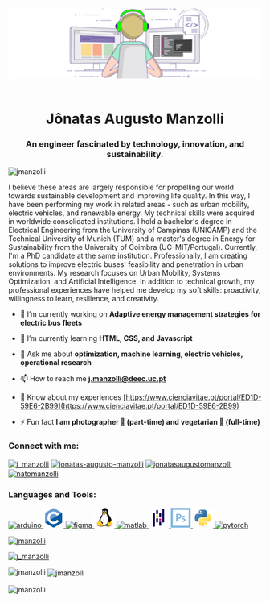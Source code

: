 <header><h1><img src="https://raw.githubusercontent.com/leorrose/leorrose/master/readme_header.gif"></h1></header>

<h1 align="center"> Jônatas Augusto Manzolli </h1>
<h3 align="center">An engineer fascinated by technology, innovation, and sustainability.</h3>

<p align="left"> <img src="https://komarev.com/ghpvc/?username=jmanzolli&label=Profile%20views&color=0e75b6&style=flat" alt="jmanzolli" /> </p>

<p align="left"> I believe these areas are largely responsible for propelling our world towards sustainable development and improving life quality. In this way, I have been performing my work in related areas - such as urban mobility, electric vehicles, and renewable energy.
  My technical skills were acquired in worldwide consolidated institutions. I hold a bachelor's degree in Electrical Engineering from the University of Campinas (UNICAMP) and the Technical University of Munich (TUM) and a master's degree in Energy for Sustainability from the University of Coimbra (UC-MIT/Portugal). Currently, I'm a PhD candidate at the same institution.
  Professionally, I am creating solutions to improve electric buses' feasibility and penetration in urban environments. My research focuses on Urban Mobility, Systems Optimization, and Artificial Intelligence. In addition to technical growth, my professional experiences have helped me develop my soft skills: proactivity, willingness to learn, resilience, and creativity. </p>

- 🔭 I’m currently working on **Adaptive energy management strategies for electric bus fleets**

- 🌱 I’m currently learning **HTML, CSS, and Javascript**

- 💬 Ask me about **optimization, machine learning, electric vehicles, operational research**

- 📫 How to reach me **j.manzolli@deec.uc.pt**

- 📄 Know about my experiences [https://www.cienciavitae.pt/portal/ED1D-59E6-2B99](https://www.cienciavitae.pt/portal/ED1D-59E6-2B99)

- ⚡ Fun fact **I am photographer 📸 (part-time) and vegetarian 🌱 (full-time)**

<h3 align="left">Connect with me:</h3>
<p align="left">
<a href="https://twitter.com/j_manzolli" target="blank"><img align="center" src="https://raw.githubusercontent.com/rahuldkjain/github-profile-readme-generator/master/src/images/icons/Social/twitter.svg" alt="j_manzolli" height="30" width="40" /></a>
<a href="https://linkedin.com/in/jonatas-augusto-manzolli" target="blank"><img align="center" src="https://raw.githubusercontent.com/rahuldkjain/github-profile-readme-generator/master/src/images/icons/Social/linked-in-alt.svg" alt="jonatas-augusto-manzolli" height="30" width="40" /></a>
<a href="https://fb.com/jonatasaugustomanzolli" target="blank"><img align="center" src="https://raw.githubusercontent.com/rahuldkjain/github-profile-readme-generator/master/src/images/icons/Social/facebook.svg" alt="jonatasaugustomanzolli" height="30" width="40" /></a>
<a href="https://instagram.com/natomanzolli" target="blank"><img align="center" src="https://raw.githubusercontent.com/rahuldkjain/github-profile-readme-generator/master/src/images/icons/Social/instagram.svg" alt="natomanzolli" height="30" width="40" /></a>
</p>

<h3 align="left">Languages and Tools:</h3>
<p align="left"> <a href="https://www.arduino.cc/" target="_blank" rel="noreferrer"> <img src="https://cdn.worldvectorlogo.com/logos/arduino-1.svg" alt="arduino" width="40" height="40"/> </a> <a href="https://www.cprogramming.com/" target="_blank" rel="noreferrer"> <img src="https://raw.githubusercontent.com/devicons/devicon/master/icons/c/c-original.svg" alt="c" width="40" height="40"/> </a> <a href="https://www.figma.com/" target="_blank" rel="noreferrer"> <img src="https://www.vectorlogo.zone/logos/figma/figma-icon.svg" alt="figma" width="40" height="40"/> </a> <a href="https://www.linux.org/" target="_blank" rel="noreferrer"> <img src="https://raw.githubusercontent.com/devicons/devicon/master/icons/linux/linux-original.svg" alt="linux" width="40" height="40"/> </a> <a href="https://www.mathworks.com/" target="_blank" rel="noreferrer"> <img src="https://upload.wikimedia.org/wikipedia/commons/2/21/Matlab_Logo.png" alt="matlab" width="40" height="40"/> </a> <a href="https://pandas.pydata.org/" target="_blank" rel="noreferrer"> <img src="https://raw.githubusercontent.com/devicons/devicon/2ae2a900d2f041da66e950e4d48052658d850630/icons/pandas/pandas-original.svg" alt="pandas" width="40" height="40"/> </a> <a href="https://www.photoshop.com/en" target="_blank" rel="noreferrer"> <img src="https://raw.githubusercontent.com/devicons/devicon/master/icons/photoshop/photoshop-line.svg" alt="photoshop" width="40" height="40"/> </a> <a href="https://www.python.org" target="_blank" rel="noreferrer"> <img src="https://raw.githubusercontent.com/devicons/devicon/master/icons/python/python-original.svg" alt="python" width="40" height="40"/> </a> <a href="https://pytorch.org/" target="_blank" rel="noreferrer"> <img src="https://www.vectorlogo.zone/logos/pytorch/pytorch-icon.svg" alt="pytorch" width="40" height="40"/> </a> </p>

<p align="left"> <a href="https://github.com/ryo-ma/github-profile-trophy"><img src="https://github-profile-trophy.vercel.app/?username=jmanzolli" alt="jmanzolli" /></a> </p>

<p align="left"> <a href="https://twitter.com/j_manzolli" target="blank"><img src="https://img.shields.io/twitter/follow/j_manzolli?logo=twitter&style=for-the-badge" alt="j_manzolli" /></a> </p>

<p><img align="left" src="https://github-readme-stats.vercel.app/api/top-langs?username=jmanzolli&show_icons=true&locale=en&layout=compact" alt="jmanzolli" /></p>

<p>&nbsp;<img align="center" src="https://github-readme-stats.vercel.app/api?username=jmanzolli&show_icons=true&locale=en" alt="jmanzolli" /></p>

<p><img align="center" src="https://github-readme-streak-stats.herokuapp.com/?user=jmanzolli&" alt="jmanzolli" /></p>
